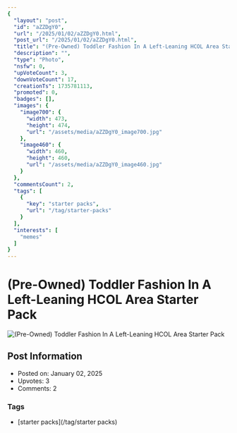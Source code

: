 ```yaml
---
{
  "layout": "post",
  "id": "aZZDgY0",
  "url": "/2025/01/02/aZZDgY0.html",
  "post_url": "/2025/01/02/aZZDgY0.html",
  "title": "(Pre-Owned) Toddler Fashion In A Left-Leaning HCOL Area Starter Pack",
  "description": "",
  "type": "Photo",
  "nsfw": 0,
  "upVoteCount": 3,
  "downVoteCount": 17,
  "creationTs": 1735781113,
  "promoted": 0,
  "badges": [],
  "images": {
    "image700": {
      "width": 473,
      "height": 474,
      "url": "/assets/media/aZZDgY0_image700.jpg"
    },
    "image460": {
      "width": 460,
      "height": 460,
      "url": "/assets/media/aZZDgY0_image460.jpg"
    }
  },
  "commentsCount": 2,
  "tags": [
    {
      "key": "starter packs",
      "url": "/tag/starter-packs"
    }
  ],
  "interests": [
    "memes"
  ]
}
---
```


# (Pre-Owned) Toddler Fashion In A Left-Leaning HCOL Area Starter Pack

![(Pre-Owned) Toddler Fashion In A Left-Leaning HCOL Area Starter Pack](/assets/media/aZZDgY0_image700.jpg)

## Post Information

- Posted on: January 02, 2025
- Upvotes: 3
- Comments: 2

### Tags

- [starter packs](/tag/starter packs)
